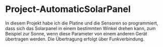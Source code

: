 # Project-AutomaticSolarPanel
In diesem Projekt habe ich die Platine und die Sensoren so programmiert, dass sich das Solarpanel in einem bestimmten Winkel drehen kann, zum Beispiel zur Sonne, wenn diese Parameter von einem anderen Gerät übertragen werden. Die Übertragung erfolgt über Funkverbindung.
